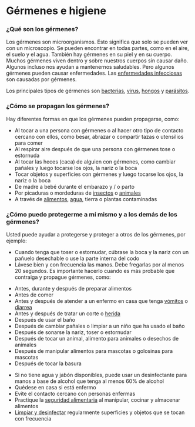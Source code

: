 Gérmenes e higiene
==================


### ¿Qué son los gérmenes?


Los gérmenes son microorganismos. Esto significa que solo se pueden ver con un microscopio. Se pueden encontrar en todas partes, como en el aire, el suelo y el agua. También hay gérmenes en su piel y en su cuerpo. Muchos gérmenes viven dentro y sobre nuestros cuerpos sin causar daño. Algunos incluso nos ayudan a mantenernos saludables. Pero algunos gérmenes pueden causar enfermedades. Las [enfermedades infecciosas](https://medlineplus.gov/spanish/infectiousdiseases.html) son causadas por gérmenes.


Los principales tipos de gérmenes son [bacterias](https://medlineplus.gov/spanish/bacterialinfections.html), [virus](https://medlineplus.gov/spanish/viralinfections.html),  [hongos](https://medlineplus.gov/spanish/fungalinfections.html) y [parásitos](https://medlineplus.gov/spanish/parasiticdiseases.html).


### ¿Cómo se propagan los gérmenes?


Hay diferentes formas en que los gérmenes pueden propagarse, como:


* Al tocar a una persona con gérmenes o al hacer otro tipo de contacto cercano con ellos, como besar, abrazar o compartir tazas o utensilios para comer
* Al respirar aire después de que una persona con gérmenes tose o estornuda
* Al tocar las heces (caca) de alguien con gérmenes, como cambiar pañales y luego tocarse los ojos, la nariz o la boca
* Tocar objetos y superficies con gérmenes y luego tocarse los ojos, la nariz o la boca
* De madre a bebé durante el embarazo y / o parto
* Por picaduras o mordeduras de [insectos](https://medlineplus.gov/spanish/insectbitesandstings.html) o [animales](https://medlineplus.gov/spanish/animalbites.html)
* A través de [alimentos](https://medlineplus.gov/spanish/foodborneillness.html), [agua](https://medlineplus.gov/spanish/waterpollution.html), tierra o plantas contaminadas


### ¿Cómo puedo protegerme a mí mismo y a los demás de los gérmenes?


Usted puede ayudar a protegerse y proteger a otros de los gérmenes, por ejemplo:


* Cuando tenga que toser o estornudar, cúbrase la boca y la nariz con un pañuelo desechable o use la parte interna del codo
* Lávese bien y con frecuencia las manos. Debe fregarlas por al menos 20 segundos. Es importante hacerlo cuando es más probable que contraiga y propague gérmenes, como:
+ Antes, durante y después de preparar alimentos
+ Antes de comer
+ Antes y después de atender a un enfermo en casa que tenga [vómitos](https://medlineplus.gov/spanish/nauseaandvomiting.html) o [diarrea](https://medlineplus.gov/spanish/diarrhea.html)
+ Antes y después de tratar un corte o [herida](https://medlineplus.gov/spanish/woundsandinjuries.html)
+ Después de usar el baño
+ Después de cambiar pañales o limpiar a un niño que ha usado el baño
+ Después de sonarse la nariz, toser o estornudar
+ Después de tocar un animal, alimento para animales o desechos de animales
+ Después de manipular alimentos para mascotas o golosinas para mascotas
+ Después de tocar la basura

* Si no tiene agua y jabón disponibles, puede usar un desinfectante para manos a base de alcohol que tenga al menos 60% de alcohol
* Quédese en casa si está enfermo
* Evite el contacto cercano con personas enfermas
* Practique la [seguridad alimentaria](https://medlineplus.gov/spanish/foodsafety.html) al manipular, cocinar y almacenar alimentos
* [Limpiar y desinfectar](https://medlineplus.gov/spanish/cleaningdisinfectingandsanitizing.html) regularmente superficies y objetos que se tocan con frecuencia
